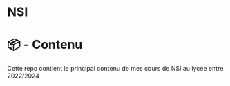 # NSI

# 📦 - Contenu 
Cette repo contient le principal contenu de mes cours de NSI au lycée entre 2022/2024
